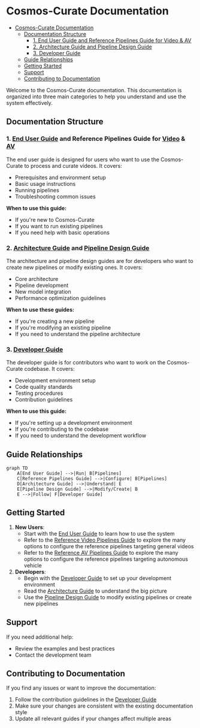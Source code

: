 # Cosmos-Curate Documentation

- [Cosmos-Curate Documentation](#cosmos-curate-documentation)
  - [Documentation Structure](#documentation-structure)
    - [1. End User Guide and Reference Pipelines Guide for Video \& AV](#1-end-user-guide-and-reference-pipelines-guide-for-video--av)
    - [2. Architecture Guide and Pipeline Design Guide](#2-architecture-guide-and-pipeline-design-guide)
    - [3. Developer Guide](#3-developer-guide)
  - [Guide Relationships](#guide-relationships)
  - [Getting Started](#getting-started)
  - [Support](#support)
  - [Contributing to Documentation](#contributing-to-documentation)

Welcome to the Cosmos-Curate documentation. This documentation is organized into three main categories to help you understand and use the system effectively.

## Documentation Structure

### 1. [End User Guide](client/END_USER_GUIDE.md) and Reference Pipelines Guide for [Video](curator/REFERENCE_PIPELINES_VIDEO.md) & [AV](curator/REFERENCE_PIPELINES_AV.md)
The end user guide is designed for users who want to use the Cosmos-Curate to process and curate videos. It covers:
- Prerequisites and environment setup
- Basic usage instructions
- Running pipelines
- Troubleshooting common issues

**When to use this guide:**
- If you're new to Cosmos-Curate
- If you want to run existing pipelines
- If you need help with basic operations

### 2. [Architecture Guide](curator/ARCHITECTURE_GUIDE.md) and [Pipeline Design Guide](curator/PIPELINE_DESIGN_GUIDE.md)
The architecture and pipeline design guides are for developers who want to create new pipelines or modify existing ones. It covers:
- Core architecture
- Pipeline development
- New model integration
- Performance optimization guidelines

**When to use these guides:**
- If you're creating a new pipeline
- If you're modifying an existing pipeline
- If you need to understand the pipeline architecture

### 3. [Developer Guide](DEVELOPER_GUIDE.md)
The developer guide is for contributors who want to work on the Cosmos-Curate codebase. It covers:
- Development environment setup
- Code quality standards
- Testing procedures
- Contribution guidelines

**When to use this guide:**
- If you're setting up a development environment
- If you're contributing to the codebase
- If you need to understand the development workflow

## Guide Relationships

```mermaid
graph TD
    A[End User Guide] -->|Run| B[Pipelines]
    C[Reference Pipelines Guide] -->|Configure| B[Pipelines]
    D[Architecture Guide] -->|Understand| E
    E[Pipeline Design Guide] -->|Modify/Create| B
    E -->|Follow| F[Developer Guide]
```

## Getting Started

1. **New Users**:
   - Start with the [End User Guide](client/END_USER_GUIDE.md) to learn how to use the system
   - Refer to the [Reference Video Pipelines Guide](curator/REFERENCE_PIPELINES_VIDEO.md) to explore the many options to configure the reference pipelines targeting general videos
   - Refer to the [Reference AV Pipelines Guide](curator/REFERENCE_PIPELINES_VIDEO.md) to explore the many options to configure the reference pipelines targeting autonomous vehicle
2. **Developers**:
   - Begin with the [Developer Guide](DEVELOPER_GUIDE.md) to set up your development environment
   - Read the [Architecture Guide](curator/ARCHITECTURE_GUIDE.md) to understand the big picture
   - Use the [Pipeline Design Guide](curator/PIPELINE_DESIGN_GUIDE.md) to modify existing pipelines or create new pipelines

## Support

If you need additional help:
- Review the examples and best practices
- Contact the development team

## Contributing to Documentation

If you find any issues or want to improve the documentation:
1. Follow the contribution guidelines in the [Developer Guide](curator/DEVELOPER_GUIDE.md)
2. Make sure your changes are consistent with the existing documentation style
3. Update all relevant guides if your changes affect multiple areas
